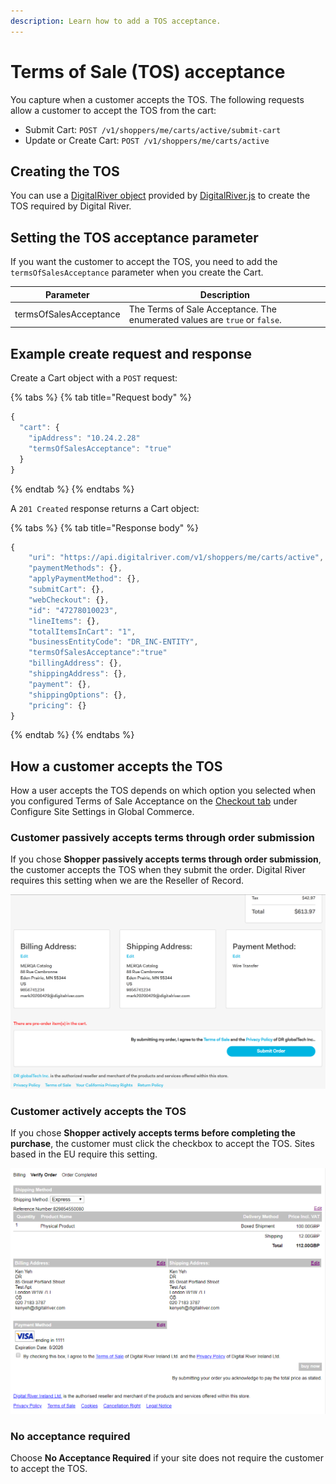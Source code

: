 ```yaml
---
description: Learn how to add a TOS acceptance.
---
```


# Terms of Sale (TOS) acceptance

You capture when a customer accepts the TOS. The following requests allow a customer to accept the TOS from the cart:

* Submit Cart: `POST /v1/shoppers/me/carts/active/submit-cart`
* Update or Create Cart: `POST /v1/shoppers/me/carts/active`

## Creating the TOS

You can use a [DigitalRiver object](../payment-integrations-1/digitalriver.js/reference/digitalriver-object.md) provided by [DigitalRiver.js](../payment-integrations-1/digitalriver.js/) to create the TOS required by Digital River.

## Setting the TOS acceptance parameter

If you want the customer to accept the TOS, you need to add the `termsOfSalesAcceptance` parameter when you create the Cart.&#x20;

| Parameter              | Description                                                                |
| ---------------------- | -------------------------------------------------------------------------- |
| termsOfSalesAcceptance | The Terms of Sale Acceptance. The enumerated values are `true` or `false`. |

## Example create request and response

Create a Cart object with a `POST` request:

{% tabs %}
{% tab title="Request body" %}
```javascript
{
  "cart": {
    "ipAddress": "10.24.2.28"
    "termsOfSalesAcceptance": "true"
  }
}
```
{% endtab %}
{% endtabs %}

A `201 Created` response returns a Cart object:

{% tabs %}
{% tab title="Response body" %}
```javascript
{
    "uri": "https://api.digitalriver.com/v1/shoppers/me/carts/active",
    "paymentMethods": {},
    "applyPaymentMethod": {},
    "submitCart": {},
    "webCheckout": {},
    "id": "47278010023",
    "lineItems": {},
    "totalItemsInCart": "1",
    "businessEntityCode": "DR_INC-ENTITY",
    "termsOfSalesAcceptance":"true"
    "billingAddress": {},
    "shippingAddress": {},
    "payment": {},
    "shippingOptions": {},
    "pricing": {}
}
```
{% endtab %}
{% endtabs %}

## How a customer accepts the TOS

How a user accepts the TOS depends on which option you selected when you configured Terms of Sale Acceptance on the [Checkout tab](https://help.digitalriver.com/help/gc/Administration/Site/Configuring-site-settings.htm#CheckoutTab) under Configure Site Settings in Global Commerce.

### Customer passively accepts terms through order submission

If you chose **Shopper passively accepts terms through order submission**, the customer accepts the TOS when they submit the order. Digital River requires this setting when we are the Reseller of Record.

![](../.gitbook/assets/Passive-Sales-Terms-of-Acceptance-checkbox.png)

### Customer actively accepts the TOS

If you chose **Shopper actively accepts terms before completing the purchase**, the customer must click the checkbox to accept the TOS. Sites based in the EU require this setting.

![](<../.gitbook/assets/Sales-Terms-of-Acceptance-checkbox (3).png>)

### No acceptance required

Choose **No Acceptance Required** if your site does not require the customer to accept the TOS.
